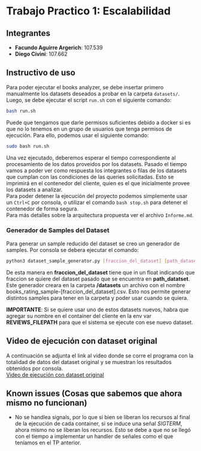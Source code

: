 # Trabajo Practico 1: Escalabilidad

## Integrantes
- **Facundo Aguirre Argerich**: 107.539
- **Diego Civini**: 107.662

## Instructivo de uso

Para poder ejecutar el books analyzer, se debe insertar primero manualmente los datasets deseados a probar en la carpeta `datasets/`. Luego, se debe ejecutar el script `run.sh` con el siguiente comando:

```bash
bash run.sh
```

Puede que tengamos que darle permisos suficientes debido a docker si es que no lo tenemos en un grupo de usuarios que tenga permisos de ejecución. Para ello, podemos usar el siguiente comando:

```bash
sudo bash run.sh
```
Una vez ejecutado, deberemos esperar el tiempo correspondiente al procesamiento de los datos proveidos por los datasets. Pasado el tiempo vamos a poder ver como respuesta los integrantes o filas de los datasets que cumplan con las condiciones de las queries solicitadas. Esto se imprimirá en el contenedor del cliente, quien es el que inicialmente provee los datasets a analizar.  
Para poder detener la ejecución del proyecto podemos simplemente usar un `Ctrl+C` por consola, o utilizar el comando `bash stop.sh` para detener el contenedor de forma segura.   
Para más detalles sobre la arquitectura propuesta ver el archivo `Informe.md`.

### Generador de Samples del Dataset
Para generar un sample reducido del dataset se creo un generador de samples. Por consola se debera ejecutar el comando: 

```bash
python3 dataset_sample_generator.py [fraccion_del_dataset] [path_dataset]
```

De esta manera en **fraccion_del_dataset** tiene que in un float indicando que fraccion se quiere del dataset pasado que se encuentra en **path_datatset**. Este generador creara en la carpeta **/datasets** un archivo con el nombre books_rating_sample-[fraccion_del_dataset].csv. Esto nos permite generar distintos samples para tener en la carpeta y poder usar cuando se quiera.

**IMPORTANTE**: Si se quiere usar uno de estos datasets nuevos, habra que agregar su nombre en el container del cliente en la env var **REVIEWS_FILEPATH** para que el sistema se ejecute con ese nuevo dataset.


## Video de ejecución con dataset original
A continuación se adjunta el link al video donde se corre el programa con la totalidad de datos del dataset original y se muestran los resultados obtenidos por consola.  
[Video de ejecución con dataset original](https://drive.google.com/file/d/1vrVZZPmQ2HEF5zaexbdIbN3flbJRuJyP/view?usp=drive_link)

## Known issues (Cosas que sabemos que ahora mismo no funcionan)
- No se handlea signals, por lo que si bien se liberan los recursos al final de la ejecución de cada container, si se induce  una señal _SIGTERM_, ahora mismo no se liberan los recursos. Esto se debe a que no se llegó con el tiempo a implementar un handler de señales como el que teníamos en el TP anterior.